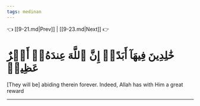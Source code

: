 ```yaml
---
tags: medinan
---
```


👈 [[9-21.md|Prev]] | [[9-23.md|Next]] 👉

# خَٰلِدِينَ فِيهَآ أَبَدًاۚ إِنَّ ٱللَّهَ عِندَهُۥٓ أَجۡرٌ عَظِيمٞ

[They will be] abiding therein forever. Indeed, Allah has with Him a great reward

---

